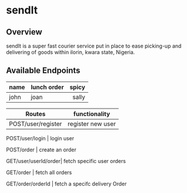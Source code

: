 # sendIt

## Overview

sendIt is a super fast courier service put in place to ease picking-up and delivering of goods within ilorin, kwara state, Nigeria.

## Available Endpoints

   name | lunch order | spicy
  ------| ------------|-------:
   john | joan        | sally
   
   
   
   
   
   
   
   Routes         |         functionality                      
  -------------------- | --------------------------
  POST/user/register  |     register new user      
                                                 
  POST/user/login    |       login user           
                                                
  POST/order         |     create an order        
                                                
  GET/user/userId/order| fetch specific user orders 
                                                 
  GET/order            |     fetch all orders       
                                                
  GET/order/orderId   |  fetch a specifc delivery Order 
                                                 
                                                
                                                
